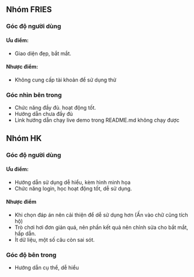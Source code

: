## Nhóm FRIES
### Góc độ người dùng
#### Ưu điểm:
- Giao diện đẹp, bắt mắt.
#### Nhược điểm:
- Không cung cấp tài khoản để sử dụng thử


### Góc nhìn bên trong
- Chức năng đầy đủ. hoạt động tốt.
- Hướng dẫn chưa đầy đủ
- Link hướng dẫn chạy live demo trong README.md không chạy được

## Nhóm HK
### Góc độ người dùng

#### Ưu điểm:
- Hướng dẫn sử dụng dễ hiểu, kèm hình minh họa
- Chức năng login, học hoạt động tốt, dễ sử dụng.

#### Nhược điểm
- Khi chọn đáp án nên cải thiện để dễ sử dụng hơn (Ấn vào chữ cũng tích hộ)
- Trò chơi hơi đơn giản quá, nên phần kết quả nên chỉnh sửa cho bắt mắt, hấp dẫn.
- Ít dữ liệu, một số câu còn sai sót.

### Góc độ bên trong
- Hướng dẫn cụ thể, dễ hiểu
